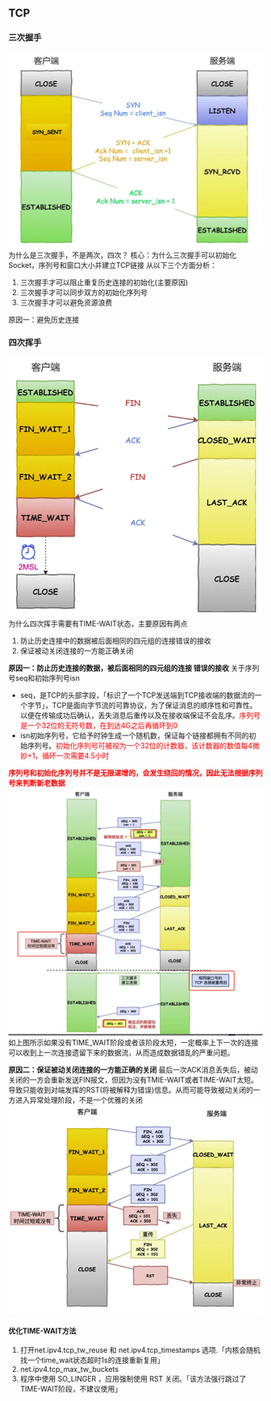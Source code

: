 ## TCP
### 三次握手
![Alt text](image.png)
为什么是三次握手，不是两次，四次？
核心：为什么三次握手可以初始化Socket，序列号和窗口大小并建立TCP链接
从以下三个方面分析：
1. 三次握手才可以阻止重复历史连接的初始化(主要原因)
2. 三次握手才可以同步双方的初始化序列号
3. 三次握手才可以避免资源浪费

原因一：避免历史连接


### 四次挥手
![Alt text](image-1.png)
为什么四次挥手需要有TIME-WAIT状态，主要原因有两点
1. 防止历史连接中的数据被后面相同的四元组的连接错误的接收
2. 保证被动关闭连接的一方能正确关闭

**原因一：防止历史连接的数据，被后面相同的四元组的连接  错误的接收**
关于序列号seq和初始序列号isn
* seq，是TCP的头部字段，「标识了一个TCP发送端到TCP接收端的数据流的一个字节」，TCP是面向字节流的可靠协议，为了保证消息的顺序性和可靠性。以便在传输成功后确认，丢失消息后重传以及在接收端保证不会乱序。<font color=red>序列号是一个32位的无符号数，在到达4G之后再循环到0</font>
* isn初始序列号，它给予时钟生成一个随机数，保证每个链接都拥有不同的初始序列号。<font color=red>初始化序列号可被视为一个32位的计数器，该计数器的数值每4微妙+1，循环一次需要4.5小时</font>

**<font color=red>序列号和初始化序列号并不是无限递增的，会发生绕回的情况，因此无法根据序列号来判断新老数据</font>**
![Alt text](image-2.png)
如上图所示如果没有TIME_WAIT阶段或者该阶段太短，一定概率上下一次的连接可以收到上一次连接遗留下来的数据流，从而造成数据错乱的严重问题。

**原因二：保证被动关闭连接的一方能正确的关闭**
最后一次ACK消息丢失后，被动关闭的一方会重新发送FIN报文，但因为没有TMIE-WAIT或者TIME-WAIT太短。导致只能收到对端发挥的RST(将被解释为错误)信息。从而可能导致被动关闭的一方进入异常处理阶段，不是一个优雅的关闭
![Alt text](image-3.png)

#### 优化TIME-WAIT方法
1. 打开net.ipv4.tcp_tw_reuse 和 net.ipv4.tcp_timestamps 选项.「内核会随机找一个time_wait状态超时1s的连接重新复用」
2. net.ipv4.tcp_max_tw_buckets
3. 程序中使用 SO_LINGER ，应用强制使用 RST 关闭。「该方法强行跳过了TIME-WAIT阶段，不建议使用」